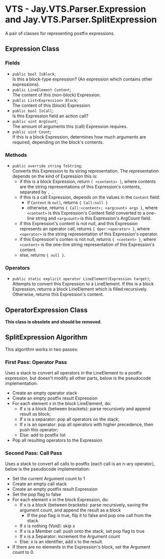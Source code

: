 # VTS - Jay.VTS.Parser.Expression and Jay.VTS.Parser.SplitExpression
A pair of classes for representing postfix expressions.
## Expression Class
### Fields
 - ``public bool IsBlock``;  
 Is this a block-type expression? (An expression which contains other expressions).
 - ``public LineElement Content``;  
 The content of this (non-block) Expression.
 - ``public List<Expression> Block``;  
 The content of this (block) Expression.
 - ``public bool IsCall``;  
 Is this Expression field an action call?
 - ``public uint ArgCount``;  
 The amount of arguments this (call) Expression requires.
 - ``public uint Count``;  
 If this is a block Expression, determines how much arguments are required, depending on the block's contents.

### Methods
 - ``public override string ToString``;  
 Converts this Expression to its string representation. The representation depends on the kind of Expression this is:
   - if this is a block Expression, return ``[ <contents> ]``, where contents are the string representations of this Expression's contents, separated by ``, ``.
   - if this is a call Expression, depends on the values in the ``Content`` field:
     - if ``Content`` is ``null``, returns ``{ Call:null }``
     - otherwise, returns ``{ Call:<content>; <argcount> args }``, where ``<content>`` is this Expression's Content field converted to a one-line string and ``<argcount>`` is this Expression's ArgCount field.
   - if this Expression's content is not null, and this Expression represents an operator call, returns ``{ Oper:<operator> }``, where ``<operator>`` is the string representation of this Expression's operator.
   - if this Expression's conten is not null, returns ``{ <content> }``, where ``<content>`` is the one-line string representation of this Expression's content.
   - else, returns ``{ null }``.

### Operators
 - ``public static explicit operator LineElement(Expression target)``;  
 Attempts to convert this Expression to a LineElement. If this is a block Expression, returns a block LineElement which is filled recursively. Otherwise, returns this Expression's content.

## OperatorExpression Class
**This class is obsolete and should be removed**.

## SplitExpression Algorithm
This algorithm works in two passes:
### First Pass: Operator Pass
Uses a stack to convert all operators in the LineElement to a postfix expression, but doesn't modify all other parts, below is the pseudocode implementation:
 - Create an empty operator stack
 - Create an empty postfix result Expression
 - For each element x in the block LineElement, do:
   - If x is a block (between brackets): parse recursively and append result as block;
   - If x is a separator: pop all operators on the stack;
   - If x is an operator: pop all operators with higher precedence, then push this operator;
   - Else: add to postfix list
 - Pop all resulting operators to the Expression

### Second Pass: Call Pass
Uses a stack to convert all calls to postfix (each call is an n-ary operator), below is the pseudocode implementation:
 - Set the current Argument count to 1
 - Create an empty call stack
 - Create an empty postfix result Expression
 - Set the pop flag to false
 - For each element x in the block Expression, do:
   - If x is a block (between brackets): parse recursively, saving the argument count, and append the result as a block
     - If the pop flag is true, flip it to false and pop one call from the stack.
   - If x is nothing (Void): skip x
   - If x is a Member call: push onto the stack, set pop flag to true
   - If x is a Separator: increment the Argument count
   - Else: x is an identifier, add x to the result.
 - If there are no elements in the Expression's block, set the Argument count to 0.
